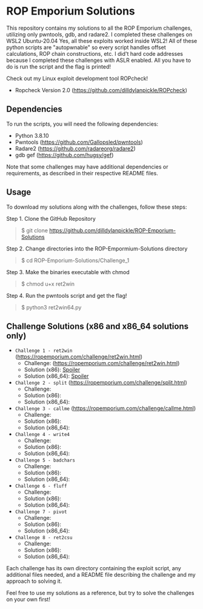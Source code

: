 # ROP Emporium Solutions

This repository contains my solutions to all the ROP Emporium challenges, utilizing only pwntools, gdb, and radare2. I completed these challenges on WSL2 Ubuntu-20.04 Yes, all these exploits worked inside WSL2! All of these python scripts are "autopwnable" so every script handles offset calculations, ROP chain constructions, etc. I did't hard code addresses because I completed these challenges with ASLR enabled. All you have to do is run the script and the flag is printed!

Check out my Linux exploit development tool ROPcheck!
 - Ropcheck Version 2.0 (https://github.com/dilldylanpickle/ROPcheck)

## Dependencies

To run the scripts, you will need the following dependencies:
- Python 3.8.10
- Pwntools (https://github.com/Gallopsled/pwntools)
- Radare2 (https://github.com/radareorg/radare2)
- gdb gef (https://github.com/hugsy/gef)

Note that some challenges may have additional dependencies or requirements, as described in their respective README files.

## Usage

To download my solutions along with the challenges, follow these steps:

Step 1. Clone the GitHub Repository
> $ git clone https://github.com/dilldylanpickle/ROP-Emporium-Solutions

Step 2. Change directories into the ROP-Empormium-Solutions directory
> $ cd ROP-Emporium-Solutions/Challenge_1

Step 3. Make the binaries executable with chmod
> $ chmod u+x ret2win

Step 4. Run the pwntools script and get the flag!
> $ python3 ret2win64.py

## Challenge Solutions (x86 and x86_64 solutions only)

- `Challenge 1 - ret2win` (https://ropemporium.com/challenge/ret2win.html)
  - Challenge: (https://ropemporium.com/challenge/ret2win.html)
  - Solution (x86): [Spoiler](https://github.com/dilldylanpickle/ROP-Emporium-Solutions/blob/main/Challenge_1/ret2win32.py)
  - Solution (x86_64): [Spoiler](https://github.com/dilldylanpickle/ROP-Emporium-Solutions/blob/main/Challenge_1/ret2win64.py)
- `Challenge 2 - split` (https://ropemporium.com/challenge/split.html)
  - Challenge: 
  - Solution (x86): 
  - Solution (x86_64): 
- `Challenge 3 - callme` (https://ropemporium.com/challenge/callme.html)
  - Challenge: 
  - Solution (x86): 
  - Solution (x86_64): 
- `Challenge 4 - write4`
  - Challenge: 
  - Solution (x86): 
  - Solution (x86_64): 
- `Challenge 5 - badchars`
  - Challenge: 
  - Solution (x86): 
  - Solution (x86_64): 
- `Challenge 6 - fluff`
  - Challenge: 
  - Solution (x86): 
  - Solution (x86_64): 
- `Challenge 7 - pivot`
  - Challenge: 
  - Solution (x86): 
  - Solution (x86_64): 
- `Challenge 8 - ret2csu`
  - Challenge: 
  - Solution (x86): 
  - Solution (x86_64): 

Each challenge has its own directory containing the exploit script, any additional files needed, and a README file describing the challenge and my approach to solving it.

Feel free to use my solutions as a reference, but try to solve the challenges on your own first!
